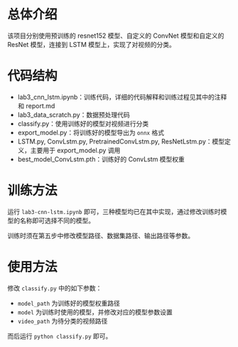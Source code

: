 # 总体介绍

该项目分别使用预训练的 resnet152 模型、自定义的 ConvNet 模型和自定义的 ResNet 模型，连接到 LSTM 模型上，实现了对视频的分类。

# 代码结构

- lab3_cnn_lstm.ipynb：训练代码，详细的代码解释和训练过程见其中的注释和 report.md
- lab3_data_scratch.py：数据预处理代码
- classify.py：使用训练好的模型对视频进行分类
- export_model.py：将训练好的模型导出为 `onnx` 格式
- LSTM.py, ConvLstm.py, PretrainedConvLstm.py, ResNetLstm.py：模型定义，主要用于 export_model.py 调用
- best_model_ConvLstm.pth：训练好的 ConvLstm 模型权重

# 训练方法

运行 `lab3-cnn-lstm.ipynb` 即可，三种模型均已在其中实现，通过修改训练时模型的名称即可选择不同的模型。

训练时须在第五步中修改模型路径、数据集路径、输出路径等参数。

# 使用方法

修改 `classify.py` 中的如下参数：

- `model_path` 为训练好的模型权重路径
- `model` 为训练时使用的模型，并修改对应的模型参数设置
- `video_path` 为待分类的视频路径

而后运行 `python classify.py` 即可。